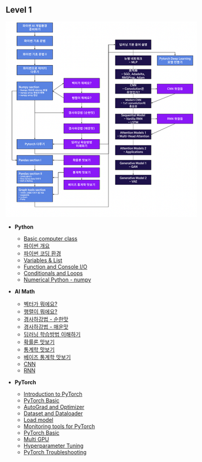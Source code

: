 ## Level 1

![overview](README.assets/overview.png)

- **Python**
  - [Basic computer class](./Python_1-1_Basic_computer_class)
  - [파이썬 개요](./Python_1-2_Python_Overview)
  - [파이썬 코딩 환경](./Python_1-3_Coding_environment)
  - [Variables & List](./Python_2-1_Variables)
  - [Function and Console I/O](./Python_2-2_Function_and_Console_InOut)
  - [Conditionals and Loops](./Python_2-3_Conditionals_and_Loops)
  - [Numerical Python - numpy](./Python_6_Numerical_Python-numpy)



- **AI Math**
  - [벡터가 뭐에요?](./AI_Math_1_What_is_vector)
  - [행렬이 뭐에요?](./AI_Math_1_What_is_matrix)
  - [경사하강법 - 순한맛](AI_Math_3_Gradient_descent_1)
  - [경사하강법 - 매운맛](AI_Math_3_Gradient_descent_2)
  - [딥러닝 학습방법 이해하기](AI_Math_5_How_to_deep_learning)
  - [확률론 맛보기](AI_Math_6_Probability_theory_basic)
  - [통계학 맛보기](AI_Math_7_Statistics_basic)
  - [베이즈 통계학 맛보기](AI_Math_8_Bayesian_statistics)
  - [CNN](AI_Math_9_CNN)
  - [RNN](AI_Math_10_RNN)

- **PyTorch**
  - [Introduction to PyTorch](./PyTorch_1_Introduction_to_PyTorch/)
  - [PyTorch Basic](./PyTorch_2_PyTorch_Basic/)
  - [AutoGrad and Optimizer](./PyTorch_4_AutoGrad_and_Optimizer/)
  - [Dataset and Dataloader](./PyTorch_5_Dataset_and_Dataloader/)
  - [Load model](./PyTorch_6_Load_model/)
  - [Monitoring tools for PyTorch](./PyTorch_7_Monitoring_tools_for_PyTorch/)
  - [PyTorch Basic](./PyTorch_2_PyTorch_Basic/)
  - [Multi GPU](./PyTorch_8_Multi_GPU/)
  - [Hyperparameter Tuning](./PyTorch_9_Hyperparameter_Tuning/)
  - [PyTorch Troubleshooting](./PyTorch_10_PyTorch_Troubleshooting/)
